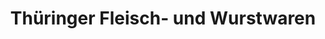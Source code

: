 ---
title: "Thüringer Fleisch- und Wurstwaren"
url: /rossleben-wiehe/thueringer-fleisch-und-wurstwaren-donndorfer-strasse/
shop: Metzgerei
---